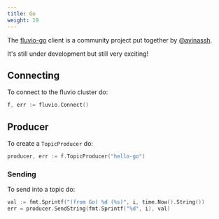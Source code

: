 ```yaml
---
title: Go
weight: 19
---
```


The [fluvio-go] client is a community
project put together by [@avinassh].

It's still under development but still very exciting!

[fluvio-go]: https://github.com/avinassh/fluvio-go 
[@avinassh]: https://github.com/avinassh

## Connecting

To connect to the fluvio cluster do:
```go
f, err := fluvio.Connect()
```

## Producer

To create a `TopicProducer` do:
```go
producer, err := f.TopicProducer("hello-go")
```

### Sending

To send into a topic do:
```go
val := fmt.Sprintf("(from Go) %d (%s)", i, time.Now().String())
err = producer.SendString(fmt.Sprintf("%d", i), val)
```
